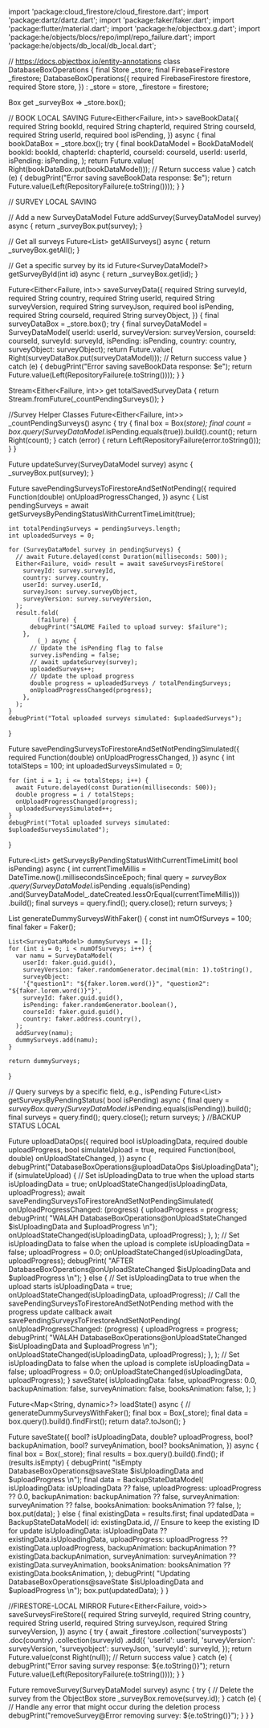 
import 'package:cloud_firestore/cloud_firestore.dart';
import 'package:dartz/dartz.dart';
import 'package:faker/faker.dart';
import 'package:flutter/material.dart';
import 'package:he/objectbox.g.dart';
import 'package:he/objects/blocs/repo/impl/repo_failure.dart';
import 'package:he/objects/db_local/db_local.dart';

// https://docs.objectbox.io/entity-annotations
class DatabaseBoxOperations {
  final Store _store;
  final FirebaseFirestore _firestore;
  DatabaseBoxOperations({
    required FirebaseFirestore firestore,
    required Store store,
  })  : _store = store,
        _firestore = firestore;

  Box<SurveyDataModel> get _surveyBox => _store.box<SurveyDataModel>();

  // BOOK LOCAL SAVING
  Future<Either<Failure, int>> saveBookData({
    required String bookId,
    required String chapterId,
    required String courseId,
    required String userId,
    required bool isPending,
  }) async {
    final bookDataBox = _store.box<BookDataModel>();
    try {
      final bookDataModel = BookDataModel(
        bookId: bookId,
        chapterId: chapterId,
        courseId: courseId,
        userId: userId,
        isPending: isPending,
      );
      return Future.value(
          Right(bookDataBox.put(bookDataModel))); // Return success value
    } catch (e) {
      debugPrint("Error saving saveBookData response: $e");
      return Future.value(Left(RepositoryFailure(e.toString())));
    }
  }

// SURVEY LOCAL SAVING

  // Add a new SurveyDataModel
  Future<int> addSurvey(SurveyDataModel survey) async {
    return _surveyBox.put(survey);
  }

  // Get all surveys
  Future<List<SurveyDataModel>> getAllSurveys() async {
    return _surveyBox.getAll();
  }

  // Get a specific survey by its id
  Future<SurveyDataModel?> getSurveyById(int id) async {
    return _surveyBox.get(id);
  }

  Future<Either<Failure, int>> saveSurveyData({
    required String surveyId,
    required String country,
    required String userId,
    required String surveyVersion,
    required String surveyJson,
    required bool isPending,
    required String courseId,
    required String surveyObject,
  }) {
    final surveyDataBox = _store.box<SurveyDataModel>();
    try {
      final surveyDataModel = SurveyDataModel(
          userId: userId,
          surveyVersion: surveyVersion,
          courseId: courseId,
          surveyId: surveyId,
          isPending: isPending,
          country: country,
          surveyObject: surveyObject);
      return Future.value(
          Right(surveyDataBox.put(surveyDataModel))); // Return success value
    } catch (e) {
      debugPrint("Error saving saveBookData response: $e");
      return Future.value(Left(RepositoryFailure(e.toString())));
    }
  }

  Stream<Either<Failure, int>> get totalSavedSurveyData {
    return Stream.fromFuture(_countPendingSurveys());
  }

  //Survey Helper Classes
  Future<Either<Failure, int>> _countPendingSurveys() async {
    try {
      final box = Box<SurveyDataModel>(_store);
      final count =
      box.query(SurveyDataModel_.isPending.equals(true)).build().count();
      return Right(count);
    } catch (error) {
      return Left(RepositoryFailure(error.toString()));
    }
  }

  Future<void> updateSurvey(SurveyDataModel survey) async {
    _surveyBox.put(survey);
  }

  Future<void> savePendingSurveysToFirestoreAndSetNotPending({
    required Function(double) onUploadProgressChanged,
  }) async {
    List<SurveyDataModel> pendingSurveys =
    await getSurveysByPendingStatusWithCurrentTimeLimit(true);

    int totalPendingSurveys = pendingSurveys.length;
    int uploadedSurveys = 0;

    for (SurveyDataModel survey in pendingSurveys) {
      // await Future.delayed(const Duration(milliseconds: 500));
      Either<Failure, void> result = await saveSurveysFireStore(
        surveyId: survey.surveyId,
        country: survey.country,
        userId: survey.userId,
        surveyJson: survey.surveyObject,
        surveyVersion: survey.surveyVersion,
      );
      result.fold(
            (failure) {
          debugPrint("SALOME Failed to upload survey: $failure");
        },
            (_) async {
          // Update the isPending flag to false
          survey.isPending = false;
          // await updateSurvey(survey);
          uploadedSurveys++;
          // Update the upload progress
          double progress = uploadedSurveys / totalPendingSurveys;
          onUploadProgressChanged(progress);
        },
      );
    }
    debugPrint("Total uploaded surveys simulated: $uploadedSurveys");
  }

  Future<void> savePendingSurveysToFirestoreAndSetNotPendingSimulated({
    required Function(double) onUploadProgressChanged,
  }) async {
    int totalSteps = 100;
    int uploadedSurveysSimulated = 0;

    for (int i = 1; i <= totalSteps; i++) {
      await Future.delayed(const Duration(milliseconds: 500));
      double progress = i / totalSteps;
      onUploadProgressChanged(progress);
      uploadedSurveysSimulated++;
    }
    debugPrint("Total uploaded surveys simulated: $uploadedSurveysSimulated");
  }

  Future<List<SurveyDataModel>> getSurveysByPendingStatusWithCurrentTimeLimit(
      bool isPending) async {
    int currentTimeMillis = DateTime.now().millisecondsSinceEpoch;
    final query = _surveyBox
        .query(SurveyDataModel_.isPending
        .equals(isPending)
        .and(SurveyDataModel_.dateCreated.lessOrEqual(currentTimeMillis)))
        .build();
    final surveys = query.find();
    query.close();
    return surveys;
  }

  List<SurveyDataModel> generateDummySurveysWithFaker() {
    const int numOfSurveys = 100;
    final faker = Faker();

    List<SurveyDataModel> dummySurveys = [];
    for (int i = 0; i < numOfSurveys; i++) {
      var namu = SurveyDataModel(
        userId: faker.guid.guid(),
        surveyVersion: faker.randomGenerator.decimal(min: 1).toString(),
        surveyObject:
        '{"question1": "${faker.lorem.word()}", "question2": "${faker.lorem.word()}"}',
        surveyId: faker.guid.guid(),
        isPending: faker.randomGenerator.boolean(),
        courseId: faker.guid.guid(),
        country: faker.address.country(),
      );
      addSurvey(namu);
      dummySurveys.add(namu);
    }

    return dummySurveys;
  }

  // Query surveys by a specific field, e.g., isPending
  Future<List<SurveyDataModel>> getSurveysByPendingStatus(
      bool isPending) async {
    final query =
    _surveyBox.query(SurveyDataModel_.isPending.equals(isPending)).build();
    final surveys = query.find();
    query.close();
    return surveys;
  }
  //BACKUP STATUS LOCAL

  Future<void> uploadDataOps({
    required bool isUploadingData,
    required double uploadProgress,
    bool simulateUpload = true,
    required Function(bool, double) onUploadStateChanged,
  }) async {
    debugPrint("DatabaseBoxOperations@uploadDataOps $isUploadingData");
    if (simulateUpload) {
      // Set isUploadingData to true when the upload starts
      isUploadingData = true;
      onUploadStateChanged(isUploadingData, uploadProgress);
      await savePendingSurveysToFirestoreAndSetNotPendingSimulated(
        onUploadProgressChanged: (progress) {
          uploadProgress = progress;
          debugPrint(
              "WALAH DatabaseBoxOperations@onUploadStateChanged $isUploadingData and $uploadProgress \n");
          onUploadStateChanged(isUploadingData, uploadProgress);
        },
      );
      // Set isUploadingData to false when the upload is complete
      isUploadingData = false;
      uploadProgress = 0.0;
      onUploadStateChanged(isUploadingData, uploadProgress);
      debugPrint(
          "AFTER DatabaseBoxOperations@onUploadStateChanged $isUploadingData and $uploadProgress \n");
    } else {
      // Set isUploadingData to true when the upload starts
      isUploadingData = true;
      onUploadStateChanged(isUploadingData, uploadProgress);
      // Call the savePendingSurveysToFirestoreAndSetNotPending method with the progress update callback
      await savePendingSurveysToFirestoreAndSetNotPending(
        onUploadProgressChanged: (progress) {
          uploadProgress = progress;
          debugPrint(
              "WALAH DatabaseBoxOperations@onUploadStateChanged $isUploadingData and $uploadProgress \n");
          onUploadStateChanged(isUploadingData, uploadProgress);
        },
      );
      // Set isUploadingData to false when the upload is complete
      isUploadingData = false;
      uploadProgress = 0.0;
      onUploadStateChanged(isUploadingData, uploadProgress);
    }
    saveState(
      isUploadingData: false,
      uploadProgress: 0.0,
      backupAnimation: false,
      surveyAnimation: false,
      booksAnimation: false,
    );
  }

  Future<Map<String, dynamic>?> loadState() async {
    // generateDummySurveysWithFaker();
    final box = Box<BackupStateDataModel>(_store);
    final data = box.query().build().findFirst();
    return data?.toJson();
  }

  Future<void> saveState({
    bool? isUploadingData,
    double? uploadProgress,
    bool? backupAnimation,
    bool? surveyAnimation,
    bool? booksAnimation,
  }) async {
    final box = Box<BackupStateDataModel>(_store);
    final results = box.query().build().find();
    if (results.isEmpty) {
      debugPrint(
          "isEmpty DatabaseBoxOperations@saveState $isUploadingData and $uploadProgress \n");
      final data = BackupStateDataModel(
        isUploadingData: isUploadingData ?? false,
        uploadProgress: uploadProgress ?? 0.0,
        backupAnimation: backupAnimation ?? false,
        surveyAnimation: surveyAnimation ?? false,
        booksAnimation: booksAnimation ?? false,
      );
      box.put(data);
    } else {
      final existingData = results.first;
      final updatedData = BackupStateDataModel(
        id: existingData.id, // Ensure to keep the existing ID for update
        isUploadingData: isUploadingData ?? existingData.isUploadingData,
        uploadProgress: uploadProgress ?? existingData.uploadProgress,
        backupAnimation: backupAnimation ?? existingData.backupAnimation,
        surveyAnimation: surveyAnimation ?? existingData.surveyAnimation,
        booksAnimation: booksAnimation ?? existingData.booksAnimation,
      );
      debugPrint(
          "Updating DatabaseBoxOperations@saveState $isUploadingData and $uploadProgress \n");
      box.put(updatedData);
    }
  }

  //FIRESTORE-LOCAL MIRROR
  Future<Either<Failure, void>> saveSurveysFireStore({
    required String surveyId,
    required String country,
    required String userId,
    required String surveyJson,
    required String surveyVersion,
  }) async {
    try {
      await _firestore
          .collection('surveyposts')
          .doc(country)
          .collection(surveyId)
          .add({
        'userId': userId,
        'surveyVersion': surveyVersion,
        'surveyobject': surveyJson,
        'surveyId': surveyId,
      });
      return Future.value(const Right(null)); // Return success value
    } catch (e) {
      debugPrint("Error saving survey response: ${e.toString()}");
      return Future.value(Left(RepositoryFailure(e.toString())));
    }
  }

  Future<void> removeSurvey(SurveyDataModel survey) async {
    try {
      // Delete the survey from the ObjectBox store
      _surveyBox.remove(survey.id);
    } catch (e) {
      // Handle any error that might occur during the deletion process
      debugPrint("removeSurvey@Error removing survey: ${e.toString()}");
    }
  }
}
